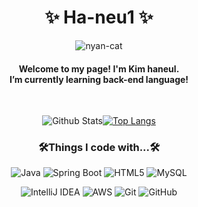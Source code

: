<!--
**ha-neu1/ha-neu1** is a ✨ _special_ ✨ repository because its `README.md` (this file) appears on your GitHub profile.

Here are some ideas to get you started:

- 🔭 I’m currently working on ...
- 🌱 I’m currently learning ...
- 👯 I’m looking to collaborate on ...
- 🤔 I’m looking for help with ...
- 💬 Ask me about ...
- 📫 How to reach me: ...
- 😄 Pronouns: ...
- ⚡ Fun fact: ...
-->
<div align=center><h1> ✨ Ha-neu1 ✨ </h1></div>
<div align=center>

![nyan-cat](https://user-images.githubusercontent.com/107821879/179347151-4b24e85e-f9a2-4f91-bd23-188be8718b34.gif)
 <h4>Welcome to my page! I'm Kim haneul.<br>
  I’m currently learning back-end language!</h4><br>
 
![Github Stats](https://github-readme-stats.vercel.app/api?username=ha-neu1&theme=dark&show_icons=true)[![Top Langs](https://github-readme-stats.vercel.app/api/top-langs/?username=ha-neu1&theme=dark&layout=compact)](https://github.com/ha-neu1/github-readme-stats)

<!--[![Ashutosh's github activity graph](https://activity-graph.herokuapp.com/graph?username=ha-neu1&theme=react-dark)](https://github.com/ha-neu1/github-readme-activity-graph)-->

</div>
<div align=center><h3> 🛠Things I code with...🛠 </h3>

![Java](https://img.shields.io/badge/java-%23ED8B00.svg?style=for-the-badge&logo=java&logoColor=white)
 ![Spring Boot](https://img.shields.io/badge/spring-%236DB33F.svg?style=for-the-badge&logo=spring&logoColor=white)
 ![HTML5](https://img.shields.io/badge/html5-%23E34F26.svg?style=for-the-badge&logo=html5&logoColor=white)
 ![MySQL](https://img.shields.io/badge/mysql-%2300f.svg?style=for-the-badge&logo=mysql&logoColor=white) 
<!-- ![MongoDB](https://img.shields.io/badge/MongoDB-%234ea94b.svg?style=for-the-badge&logo=mongodb&logoColor=white) -->
 ![IntelliJ IDEA](https://img.shields.io/badge/IntelliJIDEA-000000.svg?style=for-the-badge&logo=intellij-idea&logoColor=white)
![AWS](https://img.shields.io/badge/AWS-%23FF9900.svg?style=for-the-badge&logo=amazon-aws&logoColor=white)
![Git](https://img.shields.io/badge/git-%23F05033.svg?style=for-the-badge&logo=git&logoColor=white)
![GitHub](https://img.shields.io/badge/github-%23121011.svg?style=for-the-badge&logo=github&logoColor=white)
 
</div>
